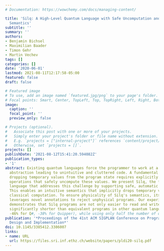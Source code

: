 ```yaml
---
# Documentation: https://wowchemy.com/docs/managing-content/

title: 'Silq: A High-Level Quantum Language with Safe Uncomputation and Intuitive
  Semantics'
subtitle: ''
summary: ''
authors:
- Benjamin Bichsel
- Maximilian Baader
- Timon Gehr
- Martin Vechev
tags: []
categories: []
date: '2020-06-01'
lastmod: 2021-08-11T12:17:58-05:00
featured: false
draft: false

# Featured image
# To use, add an image named `featured.jpg/png` to your page's folder.
# Focal points: Smart, Center, TopLeft, Top, TopRight, Left, Right, BottomLeft, Bottom, BottomRight.
image:
  caption: ''
  focal_point: ''
  preview_only: false

# Projects (optional).
#   Associate this post with one or more of your projects.
#   Simply enter your project's folder or file name without extension.
#   E.g. `projects = ["internal-project"]` references `content/project/deep-learning/index.md`.
#   Otherwise, set `projects = []`.
projects: []
publishDate: '2021-08-12T15:41:20.594082Z'
publication_types:
- '1'
abstract: Existing quantum languages force the programmer to work at a low level of
  abstraction leading to unintuitive and cluttered code. A fundamental reason is that
  dropping temporary values from the program state requires explicitly applying quantum
  operations that safely uncompute these values. We present Silq, the first quantum
  language that addresses this challenge by supporting safe, automatic uncomputation.
  This enables an intuitive semantics that implicitly drops temporary values, as in
  classical computation. To ensure physicality of Silq's semantics, its type system
  leverages novel annotations to reject unphysical programs. Our experimental evaluation
  demonstrates that Silq programs are not only easier to read and write, but also
  significantly shorter than equivalent programs in other quantum languages (on average
  -46% for Q#, -38% for Quipper), while using only half the number of quantum primitives.
publication: '*Proceedings of the 41st ACM SIGPLAN Conference on Programming Language
  Design and Implementation*'
doi: 10.1145/3385412.3386007
links:
- name: URL
  url: https://files.sri.inf.ethz.ch/website/papers/pldi20-silq.pdf
---
```


